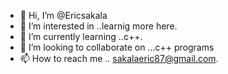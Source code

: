 - 👋 Hi, I’m @Ericsakala
- 👀 I’m interested in ..learnig more here.
- 🌱 I’m currently learning ..c++.
- 💞️ I’m looking to collaborate on ...c++ programs
- 📫 How to reach me .. sakalaeric87@gmail.com.

<!---
Ericsakala/Ericsakala is a ✨ special ✨ repository because its `README.md` (this file) appears on your GitHub profile.
You can click the Preview link to take a look at your changes.
--->
